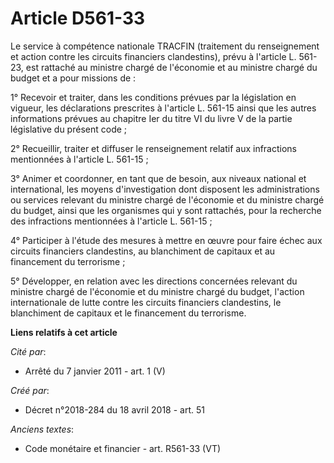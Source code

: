 # Article D561-33

Le service à compétence nationale TRACFIN (traitement du renseignement et action contre les circuits financiers clandestins),
prévu à l'article L. 561-23, est rattaché au ministre chargé de l'économie et au ministre chargé du budget et a pour missions
de :

1° Recevoir et traiter, dans les conditions prévues par la législation en vigueur, les déclarations prescrites à l'article L.
561-15 ainsi que les autres informations prévues au chapitre Ier du titre VI du livre V de la partie législative du présent
code ;

2° Recueillir, traiter et diffuser le renseignement relatif aux infractions mentionnées à l'article L. 561-15 ;

3° Animer et coordonner, en tant que de besoin, aux niveaux national et international, les moyens d'investigation dont
disposent les administrations ou services relevant du ministre chargé de l'économie et du ministre chargé du budget, ainsi
que les organismes qui y sont rattachés, pour la recherche des infractions mentionnées à l'article L. 561-15 ;

4° Participer à l'étude des mesures à mettre en œuvre pour faire échec aux circuits financiers clandestins, au blanchiment de
capitaux et au financement du terrorisme ;

5° Développer, en relation avec les directions concernées relevant du ministre chargé de l'économie et du ministre chargé du
budget, l'action internationale de lutte contre les circuits financiers clandestins, le blanchiment de capitaux et le
financement du terrorisme.

**Liens relatifs à cet article**

_Cité par_:

  - Arrêté du 7 janvier 2011 - art. 1 (V)

_Créé par_:

  - Décret n°2018-284 du 18 avril 2018 - art. 51

_Anciens textes_:

  - Code monétaire et financier - art. R561-33 (VT)
